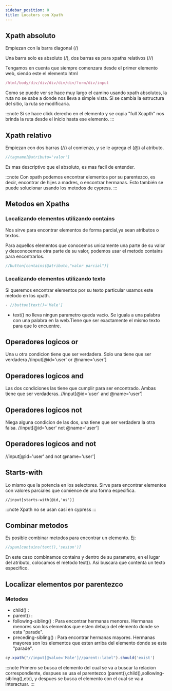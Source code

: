```yaml
---
sidebar_position: 0
title: Locators con Xpath
---
```


## Xpath absoluto
Empiezan con la barra diagonal (/)

Una barra solo es absoluto (/), dos barras es para xpaths relativos (//)

Tengamos en cuenta que siempre comenzara desde el primer elemento web, siendo este el elemento html

```jsx title="Ejemplo de xpath absoluto"
/html/body/div/div/div/div/div/form/div/input
```

Como se puede ver se hace muy largo el camino usando xpath absolutos, la ruta no se sabe a donde nos lleva a simple vista. Si se cambia la estructura del sitio, la ruta se modificaria. 

:::note
Si se hace click derecho en el elemento y se copia "full Xcapth" nos brinda la ruta desde el inicio hasta ese elemento.
:::


## Xpath relativo
Empiezan con dos barras (//) al comienzo, y se le agrega el (@) al atributo.

```jsx title="Estructura Xpath relativo"
//tagname[@atributo='valor']
```
Es mas descriptivo que el absoluto, es mas facil de entender.


:::note
Con xpath podemos encontrar elementos por su parentezco, es decir, encontrar de hijes a madres, o encontrar hermanas.
Esto también se puede solucionar usando los metodos de cypress.
:::

## Metodos en Xpaths
### Localizando elementos utilizando contains
Nos sirve para encontrar elementos de forma parcial,ya sean atributos o textos.

Para aquellos elementos que conocemos unicamente una parte de su valor y desconocemos otra parte de su valor, podemos usar el metodo contains para encontrarlos. 

```jsx title="Estructura metodo contains"
//button[contains(@atributo,"valor parcial")]
```


### Localizando elementos utilizando texto
Si queremos encontrar elementos por su texto particular usamos este metodo en los xpath.

```jsx title="Ejemplo de uso de metodo text"
- //button[text()='Male']
```

- text() no lleva ningun parametro queda vacio. Se iguala a una palabra con una palabra en la web.Tiene que ser exactamente el mismo texto para que lo encuentre. 

## Operadores logicos or
Una u otra condicion tiene que ser verdadera. Solo una tiene que ser verdadera
//input[@id='user' or @name='user']

## Operadores logicos and
Las dos condiciones las tiene que cumplir para ser encontrado. Ambas tiene que ser verdaderas.
//input[@id='user' and @name='user']

## Operadores logicos not
Niega alguna condicion de las dos, una tiene que ser verdadera la otra falsa.
//input[@id='user' not @name='user']

## Operadores logicos and not
//input[@id='user' and not @name='user']

## Starts-with
Lo mismo que la potencia en los selectores. Sirve para encontrar elementos con valores parciales que comience de una forma especifica.

```
//input[starts-with(@id,'us')]
```

:::note
Xpath no se usan casi en cypress
:::

## Combinar metodos
Es posible combinar metodos para encontrar un elemento. Ej:

```jsx title= "contains() + text()"
//span[contains(text(),'sesion')]
```
En este caso combinamos contains y dentro de su parametro, en el lugar del atributo, colocamos el metodo text(). Asi buscara que contenta un texto especifico. 


## Localizar elementos por parentezco
### Metodos

- child() :
- parent() :
- following-sibling() : Para encontrar hermanas menores. Hermanas menores son los elementos que esten debajo del elemento donde se esta "parade". 
- preceding-sibling() : Para encontrar hermanas mayores. Hermanas mayores son los elementos que esten arriba del elemento donde se esta "parade". 

```jsx title= "xpath usando metodo parent"
cy.xpath("//input[@value='Male']//parent::label").should('exist')
```

:::note
Primero se busca el elemento del cual se va a buscar la relacion correspondiente, despues se usa el parentezco (parent(),child(),sollowing-sibling(),etc), y despues se busca el elemento con el cual se va a interactuar. 
:::